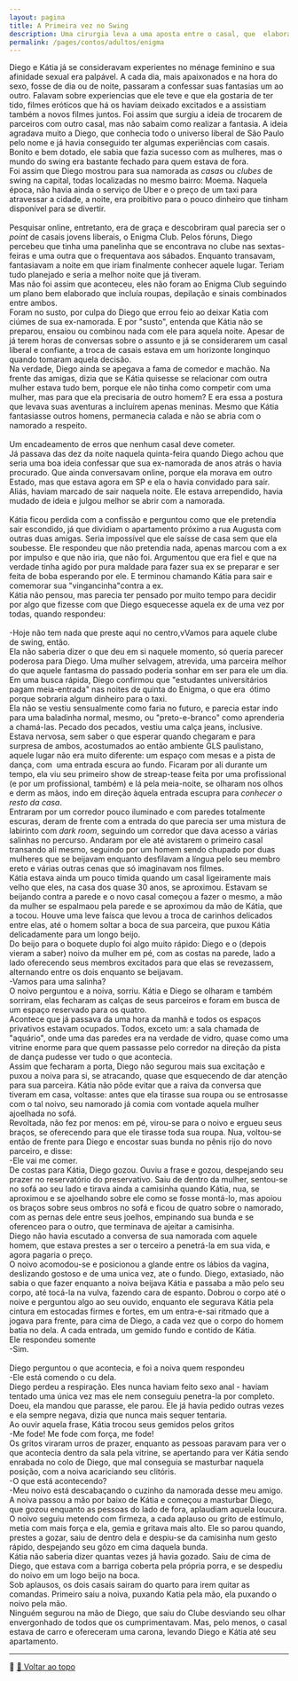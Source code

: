 ```yaml
---
layout: pagina
title: A Primeira vez no Swing
description: Uma cirurgia leva a uma aposta entre o casal, que  elabora uma agenda especial
permalink: /pages/contos/adultos/enigma
---
```


Diego e Kátia já se consideravam  experientes no ménage feminino e sua afinidade sexual era palpável. A cada dia, mais apaixonados e na hora do sexo, fosse de dia ou de noite, passaram a confessar suas fantasias um ao outro. Falavam sobre experiencias que ele teve e que ela gostaria de ter tido, filmes eróticos que há os haviam deixado excitados e a assistiam também  a  novos filmes juntos. Foi assim que surgiu a ideia de trocarem de parceiros com outro casal, mas não sabaim como realizar a fantasia. A ideia agradava muito a Diego, que conhecia todo o universo liberal de São Paulo pelo nome e já havia conseguido ter algumas experiências com casais. Bonito e bem dotado, ele sabia que fazia sucesso com as mulheres, mas o mundo do swing era bastante fechado para quem estava de fora.
<br>
Foi assim que Diego mostrou para sua namorada as *casas* ou *clubes* de swing na capital, todas localizadas no mesmo bairro: Moema. Naquela época, não havia ainda o serviço de Uber e o preço de um taxi para atravessar a cidade, a noite, era proibitivo para o pouco dinheiro que tinham disponível para se divertir.
<br>  
Pesquisar online, entretanto, era de graça e descobriram qual parecia ser o *point* de casais jovens liberais, o Enigma Club. Pelos fóruns, Diego percebeu que tinha uma panelinha que se encontrava no clube nas sextas-feiras e uma outra que o frequentava aos sábados. Enquanto transavam, fantasiavam a noite em que iriam finalmente conhecer aquele lugar. Teriam tudo planejado e seria a melhor noite que já tiveram.
<br>
Mas não foi assim que aconteceu, eles não foram ao Enigma Club seguindo um plano bem elaborado que incluía roupas, depilação e sinais combinados entre ambos.
<br>
Foram no susto, por culpa do Diego que errou feio ao deixar Katia com ciúmes de sua ex-namorada. E por "susto", entenda que Kátia não se preparou, ensaiou ou combinou nada com ele para aquela noite. Apesar de já terem horas de conversas sobre o assunto e já se considerarem um casal liberal e confiante, a troca de casais estava em  um horizonte longinquo quando tomaram aquela decisão.
<br>
Na verdade, Diego ainda se apegava a fama de comedor e machão. Na frente das amigas,  dizia que se Kátia quisesse se relacionar com outra mulher estava tudo bem, porque ele não tinha como competir com uma mulher, mas para que ela precisaria de outro homem? E era essa a postura que levava suas aventuras a incluírem apenas meninas.  Mesmo que Kátia fantasiasse outros homens, permanecia calada e não se abria com o namorado a respeito.  
<br>
Um encadeamento de erros que nenhum casal deve cometer.
<br>
Já passava das dez da noite naquela quinta-feira quando Diego achou que seria uma boa ideia   confessar que sua ex-namorada de anos atrás o havia procurado. Que ainda conversavam online,  porque  ela morava em outro Estado, mas que estava agora em SP  e ela o havia convidado para sair. Aliás, haviam marcado de sair naquela noite. Ele estava arrependido, havia mudado de ideia e julgou melhor se abrir com a namorada.  
<br>
Kátia ficou perdida com a confissão e perguntou como que ele pretendia sair escondido, já que dividiam o apartamento próximo a rua Augusta com outras duas amigas. Seria impossível que ele saísse de casa sem que ela soubesse. Ele respondeu que não pretendia nada, apenas marcou com a ex por impulso e que não iria, que não foi. Argumentou que era fiel e que na verdade tinha agido por pura maldade para fazer sua ex  se preparar e ser feita de boba esperando por ele. E terminou chamando Kátia para sair e comemorar sua "vingancinha"contra a ex.
<br>
Kátia não pensou, mas parecia ter pensado por muito tempo para decidir por algo que fizesse com que Diego esquecesse aquela ex de uma vez por todas, quando respondeu:  
<br>
-Hoje não tem nada que preste aqui no centro,vVamos para aquele clube de swing, então.
<br>
Ela não saberia dizer o que deu em si naquele momento, só queria parecer poderosa para Diego. Uma mulher selvagem, atrevida, uma parceira melhor do que aquele fantasma do passado poderia sonhar em ser para ele um dia. Em uma busca rápida,  Diego confirmou  que "estudantes universitários pagam meia-entrada" nas noites de quinta do Enigma, o que era   ótimo porque sobraria algum dinheiro para o taxi.
<br>
Ela não se vestiu sensualmente como faria no futuro, e parecia estar indo para uma baladinha normal, mesmo, ou "preto-e-branco" como aprenderia a chamá-las. Pecado dos pecados, vestiu uma calça jeans, inclusive. Estava nervosa, sem saber o que esperar quando chegaram e para surpresa de ambos, acostumados ao então ambiente GLS paulistano, aquele lugar não era muito diferente: um espaço com mesas e a pista de dança, com  uma entrada escura ao fundo.
Ficaram por ali durante um tempo, ela viu seu primeiro show de streap-tease feita por uma profissional (e por um profissional, também) e lá pela meia-noite, se olharam nos olhos e derm as mãos, indo em direção àquela entrada escupra para *conhecer o resto da casa*.
<br>
Entraram por um corredor pouco iluminado e com paredes totalmente escuras,  deram de frente com  a entrada do que parecia ser uma mistura de labirinto com *dark room*, seguindo um corredor que dava acesso a várias salinhas no percurso. Andaram por ele  até avistarem o primeiro casal transando ali mesmo, seguindo por um homem sendo chupado por duas mulheres que se beijavam enquanto desfilavam a língua pelo seu membro ereto e várias outras cenas que só imaginavam nos filmes.
<br>
Kátia estava ainda um pouco tímida quando um casal ligeiramente mais velho que eles, na casa dos quase 30 anos, se aproximou. Estavam se beijando contra a parede e o novo casal começou a fazer o mesmo, a mão da mulher se espalmaou pela parede e se aproximou da mão de Kátia, que a tocou. Houve uma leve faísca que levou a troca de carinhos delicados entre elas, até  o homem soltar a boca de sua parceira, que puxou Kátia delicadamente para um longo beijo.
<br>
Do beijo para o boquete duplo foi algo muito rápido: Diego e o (depois vieram a saber) noivo da mulher em pé, com as costas na parede, lado a lado oferecendo seus membros excitados para que elas se  revezassem, alternando entre os dois enquanto se beijavam.
<br>
-Vamos para uma salinha?
<br>
O noivo perguntou e a noiva, sorriu. Kátia e Diego se olharam e também sorriram, elas fecharam as calças de seus parceiros e foram em busca de um espaço reservado para os quatro.
<br>
Acontece que já passava da uma hora da manhã e todos os espaços privativos estavam ocupados. Todos, exceto um: a sala chamada de "aquário", onde uma das paredes era na verdade de vidro, quase como uma vitrine enorme para que quem passasse pelo corredor na direção da pista de dança pudesse ver tudo o que acontecia.
<br>
Assim que fecharam a porta, Diego não segurou mais sua excitação e puxou a noiva para si,  se atracando, quase que esquecendo de dar atenção para sua parceira. Kátia não pôde evitar que a raiva da conversa que tiveram em casa, voltasse: antes que  ela tirasse sua roupa ou se entrosasse com o tal noivo,  seu namorado já comia com vontade aquela mulher ajoelhada no sofá.
<br>
Revoltada, não fez por menos: em pé, virou-se para o noivo e ergueu seus braços, se oferecendo para que ele tirasse toda sua roupa. Nua, voltou-se  então de frente para Diego e encostar suas bunda no pênis rijo do novo parceiro, e disse:
<br>
-Ele vai me comer.
<br>
De costas para Kátia, Diego gozou. Ouviu a frase e gozou, despejando seu prazer no reservatório do preservativo. Saiu de dentro da mulher, sentou-se no sofá ao seu lado e tirava ainda a camisinha  quando Kátia, nua,  se aproximou e se ajoelhando sobre ele como se fosse montá-lo, mas apoiou os braços sobre seus ombros no sofá e ficou de quatro sobre o namorado, com as pernas dele entre seus joelhos, empinando sua bunda e se oferenceo para o outro, que terminava de ajeitar a camisinha.
<br>
Diego não havia escutado a conversa de sua namorada com aquele homem, que estava prestes a ser o terceiro a penetrá-la em sua vida, e agora pagaria o preço.
<br>
O noivo acomodou-se e posicionou a glande entre os lábios da vagina,  deslizando gostoso e de uma unica vez, ate o fundo. Diego, extasiado, não sabia o que fazer enquanto a noiva beijava Kátia e passaba a mão pelo seu corpo, até tocá-la na vulva, fazendo cara de espanto. Dobrou o corpo até o noive e perguntou algo ao seu ouvido, enquanto ele segurava Kátia pela cintura em estocadas firmes e fortes, em um entra-e-sai ritmado que a jogava para frente, para cima de Diego, a cada vez que o corpo do homem batia no dela. A cada entrada, um gemido fundo e contido de Kátia.
<br>
Ele respondeu somente
<br>
-Sim.  
<br>
Diego perguntou o que acontecia, e foi a noiva quem respondeu
<br>
-Ele está comendo o cu dela.
<br>
Diego perdeu a respiração. Eles nunca haviam feito sexo anal - haviam tentado uma única vez mas ele nem conseguiu penetra-la por completo. Doeu, ela mandou que parasse, ele parou. Ele já havia pedido outras vezes e ela sempre negava, dizia que nunca mais sequer tentaria.
<br>
Ao ouvir aquela frase, Kátia trocou seus gemidos pelos gritos
<br>
-Me fode! Me fode com força, me fode!
<br>
Os gritos viraram urros de prazer, enquanto as pessoas paravam para ver o que acontecia dentro da sala pela vitrine, se apertando para ver Kátia sendo enrabada no colo de Diego, que mal conseguia se masturbar naquela posição, com a noiva acariciando seu clitóris.
<br>
-O que está acontecendo?
<br>
-Meu noivo está descabaçando o cuzinho da namorada desse meu amigo.
<br>
A noiva passou a mão por baixo de Kátia e começou a masturbar Diego, que gozou enquanto as pessoas do lado de fora, aplaudiam aquela loucura.
O noivo seguiu metendo com firmeza, a cada aplauso ou grito de estímulo, metia com mais força e ela, gemia e gritava mais alto. Ele so parou quando, prestes a gozar, saiu de dentro dela e despiu-se da camisinha num gesto rápido, despejando seu gôzo em cima daquela bunda.
<br>
Kátia não saberia dizer quantas vezes já havia gozado. Saiu de cima de Diego, que estava com a barriga coberta pela própria porra, e se despediu do noivo em um logo beijo na boca.
<br>
Sob aplausos, os dois casais sairam  do quarto para irem quitar as comandas. Primeiro saiu a noiva, puxando Katia pela mão, ela puxando o noivo pela mão.
<br>
Ninguém segurou na mão de Diego, que saiu do Clube desviando seu olhar envergonhado de todos que os cumprimentavam. Mas, pelo menos, o casal estava de carro e ofereceram uma carona, levando Diego e Kátia até seu apartamento.



---

📌 [🔼 Voltar ao topo](#segunda_feira)
